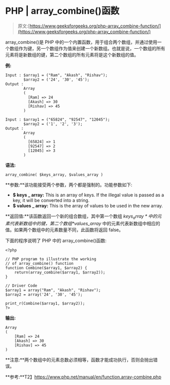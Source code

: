 # PHP | array_combine()函数

> 原文:[https://www.geeksforgeeks.org/php-array_combine-function/](https://www.geeksforgeeks.org/php-array_combine-function/)

array_combine()是 PHP 中的一个内置函数，用于组合两个数组，并通过使用一个数组作为键，另一个数组作为值来创建一个新数组。也就是说，一个数组的所有元素将是新数组的键，第二个数组的所有元素将是这个新数组的值。

**例:**

```
Input : $array1 = ("Ram", "Akash", "Rishav"); 
        $array2 = ('24', '30', '45');
Output :
        Array
        (
          [Ram] => 24
          [Akash] => 30
          [Rishav] => 45
        )

Input : $array1 = ("65824", "92547", "12045");
        $array2 = ('1', '2', '3');
Output :
        Array
        (
          [65824] => 1
          [92547] => 2
          [12045] => 3
        )

```

**语法:**

```
array_combine( $keys_array, $values_array )
```

**参数:**该功能接受两个参数，两个都是强制的。功能参数如下:

*   **$ keys _ array:** This is an array of keys. If the illegal value is passed as a key, it will be converted into a string.
*   **$ values _ array:** This is the array of values to be used in the new array.

**返回值:**该函数返回一个新的组合数组，其中第一个数组 *$keys_array* 中的元素代表新数组中的键，第二个数组 *$values_array* 中的元素代表新数组中相应的值。如果两个数组中的元素数量不同，此函数将返回 false。

下面的程序说明了 PHP 中的 array_combine()函数:

```
<?php

// PHP program to illustrate the working
// of array_combine() function
function Combine($array1, $array2) {
    return(array_combine($array1, $array2));
}

// Driver Code
$array1 = array("Ram", "Akash", "Rishav");
$array2 = array('24', '30', '45');

print_r(Combine($array1, $array2));
?>
```

**输出:**

```
Array
(
    [Ram] => 24
    [Akash] => 30
    [Rishav] => 45
)

```

**注意:**两个数组中的元素总数必须相等，函数才能成功执行，否则会抛出错误。

**参考:**T2】https://www.php.net/manual/en/function.array-combine.php